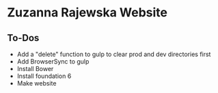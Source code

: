 # Zuzanna Rajewska Website

## To-Dos

- Add a "delete" function to gulp to clear prod and dev directories first
- Add BrowserSync to gulp
- Install Bower
- Install foundation 6
- Make website